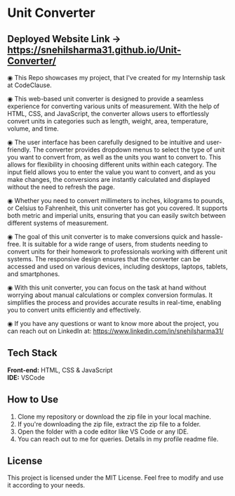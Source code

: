 # Unit Converter

## Deployed Website Link -> https://snehilsharma31.github.io/Unit-Converter/

◉ This Repo showcases my project, that I've created for my Internship task at CodeClause.

◉ This web-based unit converter is designed to provide a seamless experience for converting various units of measurement. With the help of HTML, CSS, and JavaScript, the converter allows users to effortlessly convert units in categories such as length, weight, area, temperature, volume, and time.

◉ The user interface has been carefully designed to be intuitive and user-friendly. The converter provides dropdown menus to select the type of unit you want to convert from, as well as the units you want to convert to. This allows for flexibility in choosing different units within each category. The input field allows you to enter the value you want to convert, and as you make changes, the conversions are instantly calculated and displayed without the need to refresh the page.

◉ Whether you need to convert millimeters to inches, kilograms to pounds, or Celsius to Fahrenheit, this unit converter has got you covered. It supports both metric and imperial units, ensuring that you can easily switch between different systems of measurement.

◉ The goal of this unit converter is to make conversions quick and hassle-free. It is suitable for a wide range of users, from students needing to convert units for their homework to professionals working with different unit systems. The responsive design ensures that the converter can be accessed and used on various devices, including desktops, laptops, tablets, and smartphones.

◉ With this unit converter, you can focus on the task at hand without worrying about manual calculations or complex conversion formulas. It simplifies the process and provides accurate results in real-time, enabling you to convert units efficiently and effectively.

◉ If you have any questions or want to know more about the project, you can reach out on LinkedIn at: https://www.linkedin.com/in/snehilsharma31/

## Tech Stack

**Front-end:** HTML, CSS & JavaScript <br>
**IDE:** VSCode

## How to Use
1. Clone my repository or download the zip file in your local machine.
2. If you're downloading the zip file, extract the zip file to a folder.
3. Open the folder with a code editor like VS Code or any IDE.
4. You can reach out to me for queries. Details in my profile readme file.

## License
This project is licensed under the MIT License. Feel free to modify and use it according to your needs.

